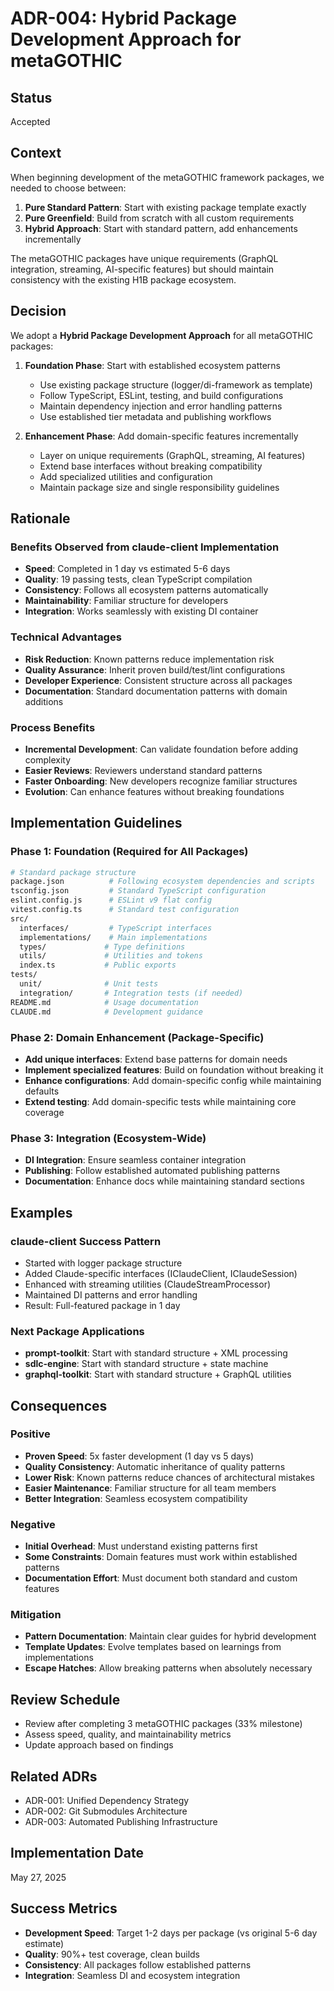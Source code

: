 # ADR-004: Hybrid Package Development Approach for metaGOTHIC

## Status
Accepted

## Context
When beginning development of the metaGOTHIC framework packages, we needed to choose between:
1. **Pure Standard Pattern**: Start with existing package template exactly
2. **Pure Greenfield**: Build from scratch with all custom requirements
3. **Hybrid Approach**: Start with standard pattern, add enhancements incrementally

The metaGOTHIC packages have unique requirements (GraphQL integration, streaming, AI-specific features) but should maintain consistency with the existing H1B package ecosystem.

## Decision
We adopt a **Hybrid Package Development Approach** for all metaGOTHIC packages:

1. **Foundation Phase**: Start with established ecosystem patterns
   - Use existing package structure (logger/di-framework as template)
   - Follow TypeScript, ESLint, testing, and build configurations
   - Maintain dependency injection and error handling patterns
   - Use established tier metadata and publishing workflows

2. **Enhancement Phase**: Add domain-specific features incrementally
   - Layer on unique requirements (GraphQL, streaming, AI features)
   - Extend base interfaces without breaking compatibility
   - Add specialized utilities and configuration
   - Maintain package size and single responsibility guidelines

## Rationale

### Benefits Observed from claude-client Implementation
- **Speed**: Completed in 1 day vs estimated 5-6 days
- **Quality**: 19 passing tests, clean TypeScript compilation
- **Consistency**: Follows all ecosystem patterns automatically
- **Maintainability**: Familiar structure for developers
- **Integration**: Works seamlessly with existing DI container

### Technical Advantages
- **Risk Reduction**: Known patterns reduce implementation risk
- **Quality Assurance**: Inherit proven build/test/lint configurations
- **Developer Experience**: Consistent structure across all packages
- **Documentation**: Standard documentation patterns with domain additions

### Process Benefits
- **Incremental Development**: Can validate foundation before adding complexity
- **Easier Reviews**: Reviewers understand standard patterns
- **Faster Onboarding**: New developers recognize familiar structures
- **Evolution**: Can enhance features without breaking foundations

## Implementation Guidelines

### Phase 1: Foundation (Required for All Packages)
```bash
# Standard package structure
package.json          # Following ecosystem dependencies and scripts
tsconfig.json         # Standard TypeScript configuration
eslint.config.js      # ESLint v9 flat config
vitest.config.ts      # Standard test configuration
src/
  interfaces/         # TypeScript interfaces
  implementations/    # Main implementations
  types/             # Type definitions
  utils/             # Utilities and tokens
  index.ts           # Public exports
tests/
  unit/              # Unit tests
  integration/       # Integration tests (if needed)
README.md            # Usage documentation
CLAUDE.md            # Development guidance
```

### Phase 2: Domain Enhancement (Package-Specific)
- **Add unique interfaces**: Extend base patterns for domain needs
- **Implement specialized features**: Build on foundation without breaking it
- **Enhance configurations**: Add domain-specific config while maintaining defaults
- **Extend testing**: Add domain-specific tests while maintaining core coverage

### Phase 3: Integration (Ecosystem-Wide)
- **DI Integration**: Ensure seamless container integration
- **Publishing**: Follow established automated publishing patterns
- **Documentation**: Enhance docs while maintaining standard sections

## Examples

### claude-client Success Pattern
- Started with logger package structure
- Added Claude-specific interfaces (IClaudeClient, IClaudeSession)
- Enhanced with streaming utilities (ClaudeStreamProcessor)
- Maintained DI patterns and error handling
- Result: Full-featured package in 1 day

### Next Package Applications
- **prompt-toolkit**: Start with standard structure + XML processing
- **sdlc-engine**: Start with standard structure + state machine
- **graphql-toolkit**: Start with standard structure + GraphQL utilities

## Consequences

### Positive
- **Proven Speed**: 5x faster development (1 day vs 5 days)
- **Quality Consistency**: Automatic inheritance of quality patterns
- **Lower Risk**: Known patterns reduce chances of architectural mistakes
- **Easier Maintenance**: Familiar structure for all team members
- **Better Integration**: Seamless ecosystem compatibility

### Negative
- **Initial Overhead**: Must understand existing patterns first
- **Some Constraints**: Domain features must work within established patterns
- **Documentation Effort**: Must document both standard and custom features

### Mitigation
- **Pattern Documentation**: Maintain clear guides for hybrid development
- **Template Updates**: Evolve templates based on learnings from implementations
- **Escape Hatches**: Allow breaking patterns when absolutely necessary

## Review Schedule
- Review after completing 3 metaGOTHIC packages (33% milestone)
- Assess speed, quality, and maintainability metrics
- Update approach based on findings

## Related ADRs
- ADR-001: Unified Dependency Strategy
- ADR-002: Git Submodules Architecture  
- ADR-003: Automated Publishing Infrastructure

## Implementation Date
May 27, 2025

## Success Metrics
- **Development Speed**: Target 1-2 days per package (vs original 5-6 day estimate)
- **Quality**: 90%+ test coverage, clean builds
- **Consistency**: All packages follow established patterns
- **Integration**: Seamless DI and ecosystem integration